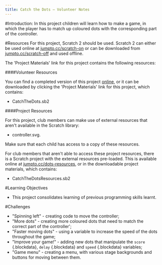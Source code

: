 ```yaml
---
title: Catch the Dots — Volunteer Notes
---
```


#Introduction:
In this project children will learn how to make a game, in which the player has to match up coloured dots with the corresponding part of the controller.

#Resources
For this project, Scratch 2 should be used. Scratch 2 can either be used online at [jumpto.cc/scratch-on](http://jumpto.cc/scratch-on) or can be downloaded from [jumpto.cc/scratch-off](http://jumpto.cc/scratch-off) and used offline.

The 'Project Materials' link for this project contains the following resources:

####Volunteer Resources

You can find a completed version of this project <a href="http://scratch.mit.edu/projects/44942820/#editor">online</a>, or it can be downloaded by clicking the 'Project Materials' link for this project, which contains:

+ CatchTheDots.sb2

####Project Resources

For this project, club members can make use of external resources that aren't available in the Scratch library:

+ controller.svg.

Make sure that each child has access to a copy of these resources.

For club members that aren't able to access these project resources, there is a Scratch project with the external resources pre-loaded. This is available online at [jumpto.cc/dots-resources](http://jumpto.cc/dots-resources), or in the downloadable project materials, which contains:

+ CatchTheDotsResources.sb2 

#Learning Objectives
+ This project consolidates learning of previous programming skills learnt.

#Challenges
+ "Spinning left" - creating code to move the controller;
+ "More dots" - creating more coloured dots that need to match the correct part of the controller';
+ "Faster moving dots" - using a variable to increase the speed of the dots throughout the game;
+ "Improve your game!" - adding new dots that manipulate the `score` {.blockdata}, `delay` {.blockdata} and `speed` {.blockdata} variables;
+ "Game menu" - creating a menu, with various stage backgrounds and buttons for moving between them.